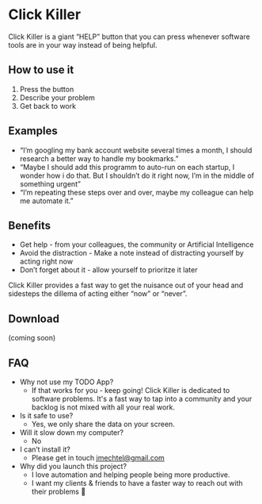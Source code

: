 # Click Killer

Click Killer is a giant “HELP” button that you can press whenever software tools are in your way instead of being helpful. 

## How to use it

1. Press the button
2. Describe your problem
3. Get back to work 

## Examples 

- “I’m googling my bank account website several times a month, I should research a better way to handle my bookmarks.”
- “Maybe I should add this programm to auto-run on each startup, I wonder how i do that. But I shouldn’t do it right now, I’m in the middle of something urgent”
- “I’m repeating these steps over and over, maybe my colleague can help me automate it.”

## Benefits

- Get help - from your colleagues, the community or Artificial Intelligence
- Avoid the distraction - Make a note instead of distracting yourself by acting right now
- Don’t forget about it - allow yourself to prioritze it later

Click Killer provides a fast way to get the nuisance out of your head and sidesteps the dillema of acting either “now” or “never”.

## Download

(coming soon)
   
## FAQ
- Why not use my TODO App? 
    - If that works for you - keep going! Click Killer is dedicated to software problems. It's a fast way to tap into a community and your backlog is not mixed with all your real work.
- Is it safe to use? 
    - Yes, we only share the data on your screen.
- Will it slow down my computer? 
    - No
- I can’t install it?
    - Please get in touch [jmechtel@gmail.com](mailto:jmechtel@gmail.com)
- Why did you launch this project?
    - I love automation and helping people being more productive. 
    - I want my clients & friends to have a faster way to reach out with their problems 💚
    